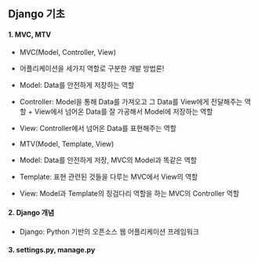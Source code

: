 ## Django 기초

#### 1. MVC, MTV

- MVC(Model, Controller, View)
 - 어플리케이션을 세가지 역할로 구분한 개발 방법론!
 - Model: Data를 안전하게 저장하는 역할
 - Controller: Model을 통해 Data를 가져오고 그 Data를 View에게 전달해주는 역할
              \+ View에서 넘어온 Data를 잘 가공해서 Model에 저장하는 역할
 - View: Controller에서 넘어온 Data를 표현해주는 역할


- MTV(Model, Template, View)
 - Model: Data를 안전하게 저장, MVC의 Model과 똑같은 역할
 - Template: 표현 관련된 것들을 다루는 MVC에서 View의 역할
 - View: Model과 Template의 징검다리 역할을 하는 MVC의 Controller 역할


#### 2. Django 개념
- Django: Python 기반의 오픈소스 웹 어플리케이션 프레임워크


#### 3. settings.py, manage.py
